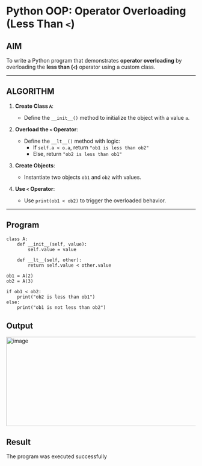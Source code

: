 #  Python OOP: Operator Overloading (Less Than `<`)

## AIM

To write a Python program that demonstrates **operator overloading** by overloading the **less than (`<`)** operator using a custom class.

---

## ALGORITHM

1. **Create Class `A`**:
   - Define the `__init__()` method to initialize the object with a value `a`.

2. **Overload the `<` Operator**:
   - Define the `__lt__()` method with logic:
     - If `self.a < o.a`, return `"ob1 is less than ob2"`
     - Else, return `"ob2 is less than ob1"`

3. **Create Objects**:
   - Instantiate two objects `ob1` and `ob2` with values.

4. **Use `<` Operator**:
   - Use `print(ob1 < ob2)` to trigger the overloaded behavior.

---

## Program
```
class A:
    def __init__(self, value):
        self.value = value

    def __lt__(self, other):
        return self.value < other.value

ob1 = A(2)
ob2 = A(3)

if ob1 < ob2:
    print("ob2 is less than ob1")
else:
    print("ob1 is not less than ob2")

```
## Output
<img width="535" height="237" alt="image" src="https://github.com/user-attachments/assets/df635535-de0f-4e07-be77-9312b1c1be15" />

## Result
The program was executed successfully
